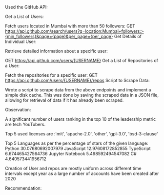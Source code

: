 
Used the GitHub API:

Get a List of Users:

Fetch users located in Mumbai with more than 50 followers:
GET https://api.github.com/search/users?q=location:Mumbai+followers:>{min_followers}&page={page}&per_page={per_page}
Get Details of Individual User:

Retrieve detailed information about a specific user:

GET https://api.github.com/users/{USERNAME}
Get a List of Repositories of a User:

Fetch the repositories for a specific user:
GET https://api.github.com/users/{USERNAME}/repos
Script to Scrape Data:

Wrote a script to scrape data from the above endpoints and implement a simple disk cache. This was done by saving the scraped data in a JSON file, allowing for retrieval of data if it has already been scraped.


Observation:

A significant number of users ranking in the top 10 of the leadership metric are tech YouTubers.

Top 5 used licenses are :'mit', 'apache-2.0', 'other', 'gpl-3.0', 'bsd-3-clause'

Top 5 Languages as per the percentage of stars of the given language:
Python 30.07680692007979
JavaScript 12.97608172852855
TypeScript 6.674465427564736
Jupyter Notebook 5.498592494547082
C# 4.640573441956712

Creation of User and repos are mostly uniform across different time intervals except year as a large number of accounts have been created after 2020

Recommendation: